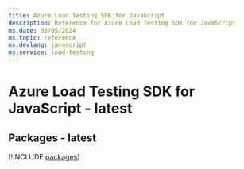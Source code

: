 ```yaml
---
title: Azure Load Testing SDK for JavaScript
description: Reference for Azure Load Testing SDK for JavaScript
ms.date: 03/05/2024
ms.topic: reference
ms.devlang: javascript
ms.service: load-testing
---
```

# Azure Load Testing SDK for JavaScript - latest
## Packages - latest
[!INCLUDE [packages](load-testing-index.md)]